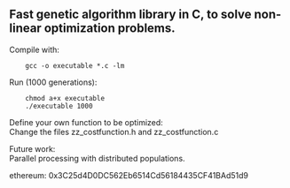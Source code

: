 ## Fast genetic algorithm library in C, to solve non-linear optimization problems.

Compile with:
```
    gcc -o executable *.c -lm
```

Run (1000 generations):
```
    chmod a+x executable
    ./executable 1000
```

Define your own function to be optimized:  
    Change the files zz_costfunction.h and zz_costfunction.c

Future work:  
    Parallel processing with distributed populations.


ethereum: 0x3C25d4D0DC562Eb6514Cd56184435CF41BAd51d9
   
